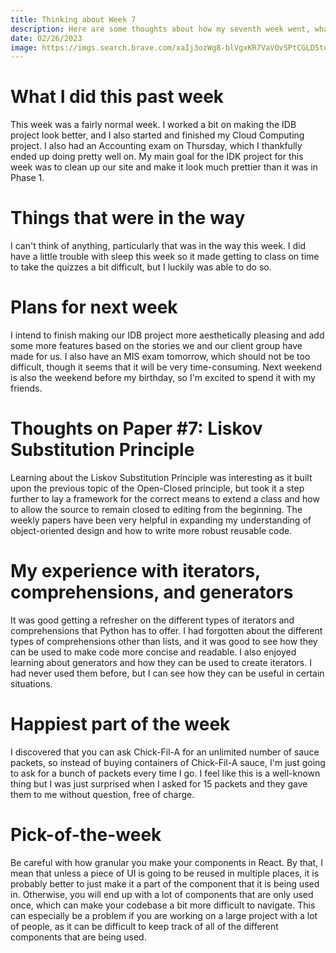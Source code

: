 ```yaml
---
title: Thinking about Week 7
description: Here are some thoughts about how my seventh week went, what I'm looking forward to in the future and some of my favorite things from the week.
date: 02/26/2023
image: https://imgs.search.brave.com/xaIj3ozWg8-blVgxKR7VaVOvSPtCGLD5toH9yuv4HSc/rs:fit:1200:960:1/g:ce/aHR0cHM6Ly9pMS53/cC5jb20vYXRsYW50/YWZpLmNvbS93cC1j/b250ZW50L3VwbG9h/ZHMvMjAyMC8xMC9j/aGljay1maWwtQS1z/YXVjZS5qcGc_Zml0/PTE0NDAsOTYwJnNz/bD0x
---
```


# What I did this past week

This week was a fairly normal week. I worked a bit on making the IDB project look better, and I also started and finished my Cloud Computing project. I also had an Accounting exam on Thursday, which I thankfully ended up doing pretty well on. My main goal for the IDK project for this week was to clean up our site and make it look much prettier than it was in Phase 1.

# Things that were in the way

I can't think of anything, particularly that was in the way this week. I did have a little trouble with sleep this week so it made getting to class on time to take the quizzes a bit difficult, but I luckily was able to do so.

# Plans for next week

I intend to finish making our IDB project more aesthetically pleasing and add some more features based on the stories we and our client group have made for us. I also have an MIS exam tomorrow, which should not be too difficult, though it seems that it will be very time-consuming. Next weekend is also the weekend before my birthday, so I'm excited to spend it with my friends.

# Thoughts on Paper #7: Liskov Substitution Principle

Learning about the Liskov Substitution Principle was interesting as it built upon the previous topic of the Open-Closed principle, but took it a step further to lay a framework for the correct means to extend a class and how to allow the source to remain closed to editing from the beginning. The weekly papers have been very helpful in expanding my understanding of object-oriented design and how to write more robust reusable code.

# My experience with iterators, comprehensions, and generators

It was good getting a refresher on the different types of iterators and comprehensions that Python has to offer. I had forgotten about the different types of comprehensions other than lists, and it was good to see how they can be used to make code more concise and readable. I also enjoyed learning about generators and how they can be used to create iterators. I had never used them before, but I can see how they can be useful in certain situations.

# Happiest part of the week

I discovered that you can ask Chick-Fil-A for an unlimited number of sauce packets, so instead of buying containers of Chick-Fil-A sauce, I'm just going to ask for a bunch of packets every time I go. I feel like this is a well-known thing but I was just surprised when I asked for 15 packets and they gave them to me without question, free of charge.

# Pick-of-the-week

Be careful with how granular you make your components in React. By that, I mean that unless a piece of UI is going to be reused in multiple places, it is probably better to just make it a part of the component that it is being used in. Otherwise, you will end up with a lot of components that are only used once, which can make your codebase a bit more difficult to navigate. This can especially be a problem if you are working on a large project with a lot of people, as it can be difficult to keep track of all of the different components that are being used.